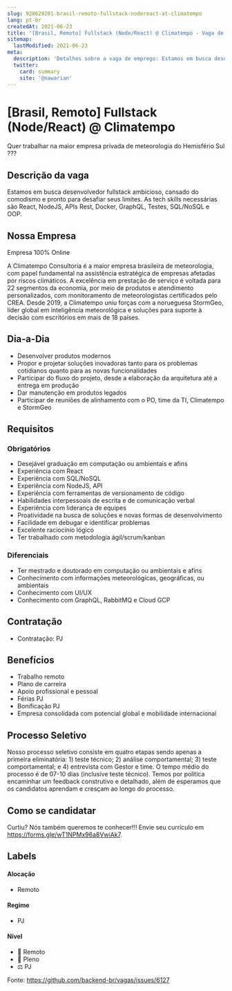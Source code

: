 ```yaml
---
slug: 928629201-brasil-remoto-fullstack-nodereact-at-climatempo
lang: pt-br
createdAt: 2021-06-23
title: '[Brasil, Remoto] Fullstack (Node/React) @ Climatempo - Vaga de Emprego'
sitemap:
  lastModified: 2021-06-23
meta:
  description: 'Detalhes sobre a vaga de emprego: Estamos em busca desenvolvedor fullstack ambicioso, cansado do comodismo e pronto para desafiar seus limites. As tech skills necessárias são React, NodeJS, APIs Rest, Docker, GraphQL, Testes, SQL/NoSQL e OOP.'
  twitter:
    card: summary
    site: '@nawarian'
---
```


# [Brasil, Remoto] Fullstack (Node/React) @ Climatempo

Quer trabalhar na maior empresa privada de meteorologia do Hemisfério Sul ???

## Descrição da vaga

Estamos em busca desenvolvedor fullstack ambicioso, cansado do comodismo e pronto para desafiar seus limites. As tech skills necessárias são React, NodeJS, APIs Rest, Docker, GraphQL, Testes, SQL/NoSQL e OOP.

## Nossa Empresa

Empresa 100% Online

A Climatempo Consultoria é a maior empresa brasileira de meteorologia, com papel fundamental na assistência estratégica de empresas afetadas por riscos climáticos. A excelência em prestação de serviço é voltada para 22 segmentos da economia, por meio de produtos e atendimento personalizados, com monitoramento de meteorologistas certificados pelo CREA. Desde 2019, a Climatempo uniu forças com a norueguesa StormGeo, líder global em inteligência meteorológica e soluções para suporte à decisão com escritórios em mais de 18 países. 

## Dia-a-Dia

* Desenvolver produtos modernos  
* Propor e projetar soluções inovadoras tanto para os problemas cotidianos quanto para as novas funcionalidades
* Participar do fluxo do projeto, desde a elaboração da arquitetura até a entrega em produção
* Dar manutenção em produtos legados
* Participar de reuniões de alinhamento com o PO, time da TI, Climatempo e StormGeo

## Requisitos

### Obrigatórios 

* Desejável graduação em computação ou ambientais e afins
* Experiência com React
* Experiência com SQL/NoSQL 
* Experiência com NodeJS, API
* Experiência com ferramentas de versionamento de código
* Habilidades interpessoais de escrita e de comunicação verbal
* Experiência com liderança de equipes
* Proatividade na busca de soluções e novas formas de desenvolvimento
* Facilidade em debugar e identificar problemas
* Excelente raciocínio lógico
* Ter trabalhado com metodologia ágil/scrum/kanban

### Diferenciais 

* Ter mestrado e doutorado em computação ou ambientais e afins
* Conhecimento com informações meteorológicas, geográficas, ou ambientais 
* Conhecimento com UI/UX
* Conhecimento com GraphQL, RabbitMQ e Cloud GCP

## Contratação 

* Contratação: PJ

## Benefícios

* Trabalho remoto
* Plano de carreira
* Apoio profissional e pessoal
* Férias PJ
* Bonificação PJ
* Empresa consolidada com potencial global e mobilidade internacional

## Processo Seletivo 

Nosso processo seletivo consiste em quatro etapas sendo apenas a primeira eliminatória: 1) teste técnico; 2) análise comportamental; 3) teste comportamental; e 4) entrevista com Gestor e time. O tempo médio do processo é de 07-10 dias (inclusive teste técnico). Temos por política encaminhar um feedback construtivo e detalhado, além de esperamos que os candidatos aprendam e cresçam ao longo do processo.  

## Como se candidatar

Curtiu? Nós também queremos te conhecer!!! Envie seu currículo em https://forms.gle/wT1NPMx96a8VwiAk7.

## Labels

#### Alocação
- Remoto

#### Regime
- PJ

#### Nível
- 🏢 Remoto
- 👨 Pleno
- ⚖️ PJ

Fonte: https://github.com/backend-br/vagas/issues/6127